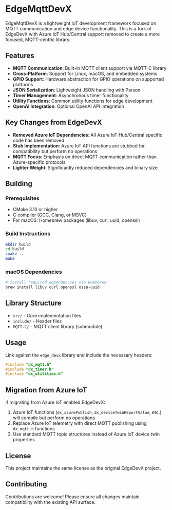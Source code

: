 # EdgeMqttDevX

EdgeMqttDevX is a lightweight IoT development framework focused on MQTT communication and edge device functionality. This is a fork of EdgeDevX with Azure IoT Hub/Central support removed to create a more focused, MQTT-centric library.

## Features

- **MQTT Communication**: Built-in MQTT client support via MQTT-C library
- **Cross-Platform**: Support for Linux, macOS, and embedded systems
- **GPIO Support**: Hardware abstraction for GPIO operations on supported platforms
- **JSON Serialization**: Lightweight JSON handling with Parson
- **Timer Management**: Asynchronous timer functionality
- **Utility Functions**: Common utility functions for edge development
- **OpenAI Integration**: Optional OpenAI API integration

## Key Changes from EdgeDevX

- **Removed Azure IoT Dependencies**: All Azure IoT Hub/Central specific code has been removed
- **Stub Implementation**: Azure IoT API functions are stubbed for compatibility but perform no operations
- **MQTT Focus**: Emphasis on direct MQTT communication rather than Azure-specific protocols
- **Lighter Weight**: Significantly reduced dependencies and binary size

## Building

### Prerequisites

- CMake 3.10 or higher
- C compiler (GCC, Clang, or MSVC)
- For macOS: Homebrew packages (libuv, curl, uuid, openssl)

### Build Instructions

```bash
mkdir build
cd build
cmake ..
make
```

### macOS Dependencies

```bash
# Install required dependencies via Homebrew
brew install libuv curl openssl ossp-uuid
```

## Library Structure

- `src/` - Core implementation files
- `include/` - Header files
- `MQTT-C/` - MQTT client library (submodule)

## Usage

Link against the `edge_devx` library and include the necessary headers:

```c
#include "dx_mqtt.h"
#include "dx_timer.h"
#include "dx_utilities.h"
```

## Migration from Azure IoT

If migrating from Azure IoT enabled EdgeDevX:

1. Azure IoT functions (`dx_azurePublish`, `dx_deviceTwinReportValue`, etc.) will compile but perform no operations
2. Replace Azure IoT telemetry with direct MQTT publishing using `dx_mqtt.h` functions
3. Use standard MQTT topic structures instead of Azure IoT device twin properties

## License

This project maintains the same license as the original EdgeDevX project.

## Contributing

Contributions are welcome! Please ensure all changes maintain compatibility with the existing API surface.
